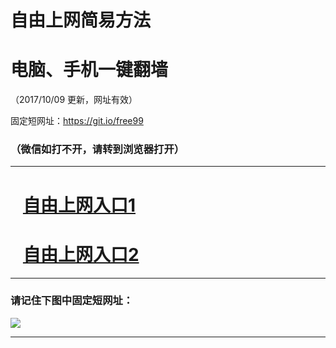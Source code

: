 ﻿# 自由上网简易方法

# 电脑、手机一键翻墙

（2017/10/09 更新，网址有效）

固定短网址：https://git.io/free99

### （微信如打不开，请转到浏览器打开）


***





# &nbsp;&nbsp; <a href="http://ft733316790.fwq-tz-1001.info/fwqtz01.html?t=100900127128 " target="_blank">自由上网入口1</a>
# &nbsp;&nbsp; <a href="http://ft1507519719.fwq-tz-1002.info/fwqtz02.html?t=100900112311 " target="_blank">自由上网入口2</a>
***

### 请记住下图中固定短网址：

<img src="https://s3-us-west-2.amazonaws.com/fwq-1001/yjfq-20170905okok.png" /> 


***

